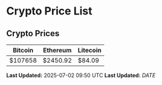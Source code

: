 # Crypto Price List

## Crypto Prices
| Bitcoin | Ethereum | Litecoin |
| ------- | -------- | -------- |
| $107658 | $2450.92 | $84.09 |
**Last Updated:** 2025-07-02 09:50 UTC
**Last Updated:** $DATE$

